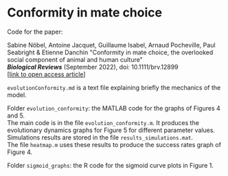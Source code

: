 # Conformity in mate choice
 
Code for the paper:

Sabine Nöbel, Antoine Jacquet, Guillaume Isabel, Arnaud Pocheville, Paul Seabright & Etienne Danchin   "Conformity in mate choice, the overlooked social component of animal and human culture"  
<i>**Biological Reviews**</i> (September 2022), doi: 10.1111/brv.12899  
[<a href="https://doi.org/10.1111/brv.12899">link to open access article</a>]

`evolutionConformity.md` is a text file explaining briefly the mechanics of the model.


Folder `evolution_conformity`: the MATLAB code for the graphs of Figures 4 and 5.  
The main code is in the file `evolution_conformity.m`. It produces the evolutionary dynamics graphs for Figure 5 for different parameter values.  
Simulations results are stored in the file `results_simulations.mat`.  
The file `heatmap.m` uses these results to produce the success rates graph of Figure 4.


Folder `sigmoid_graphs`: the R code for the sigmoid curve plots in Figure 1.



